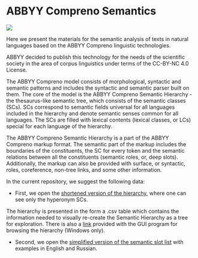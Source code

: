 # ABBYY Compreno Semantics

<a href="https://creativecommons.org/licenses/by-nc/4.0/"><img src="https://img.shields.io/static/v1?label=license&message=CC-BY-NC-4.0&color=green"/></a>

Here we present the materials for the semantic analysis of texts in natural languages based on the ABBYY Compreno linguistic technologies. 

ABBYY decided to publish this technology for the needs of the scientific society in the area of corpus linguistics under terms of the CC-BY-NC 4.0 License. 

The ABBYY Compreno model consists of morphological, syntactic and semantic patterns and includes the syntactic and semantic parser built on them.
The core of the model is the ABBYY Compreno Semantic Hierarchy - the thesaurus-like semantic tree, which consists of the semantic classes (SCs). SCs correspond to semantic fields universal for all languages included in the hierarchy and denote semantic senses common for all languages. The SCs are filled with lexical contents (lexical classes, or LCs) special for each language of the hierarchy.

The ABBYY Compreno Semantic Hierarchy is a part of the ABBYY Compreno markup format. The semantic part of the markup includes the boundaries of the constituents, the SC for every token and the semantic relations between all the constituents (semantic roles, or, deep slots). Additionally, the markup can also be provided with surface, or syntactic, roles, coreference, non-tree links, and some other information.

In the current repository, we suggest the following data:

- First, we open the [shortened version of the hierarchy](https://github.com/compreno-semantics/semantic-hierarchy), where one can see only the hyperonym SCs.

The hierarchy is presented in the form a .csv table which contains the information needed to visually re-create the Semantic Hierarchy as a tree for exploration. There is also a [link](https://drive.google.com/file/d/13StDOV0t6MR7R9lAMBCUhrGT9d8yj9Ga/view?usp=drive_link) provided with the GUI program for browsing the hierarchy (Windows only).

- Second, we open the [simplified version of the semantic slot list](https://github.com/compreno-semantics/semantic-slots) with examples in English and Russian.
